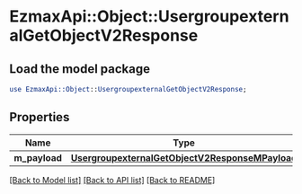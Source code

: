 # EzmaxApi::Object::UsergroupexternalGetObjectV2Response

## Load the model package
```perl
use EzmaxApi::Object::UsergroupexternalGetObjectV2Response;
```

## Properties
Name | Type | Description | Notes
------------ | ------------- | ------------- | -------------
**m_payload** | [**UsergroupexternalGetObjectV2ResponseMPayload**](UsergroupexternalGetObjectV2ResponseMPayload.md) |  | 

[[Back to Model list]](../README.md#documentation-for-models) [[Back to API list]](../README.md#documentation-for-api-endpoints) [[Back to README]](../README.md)



